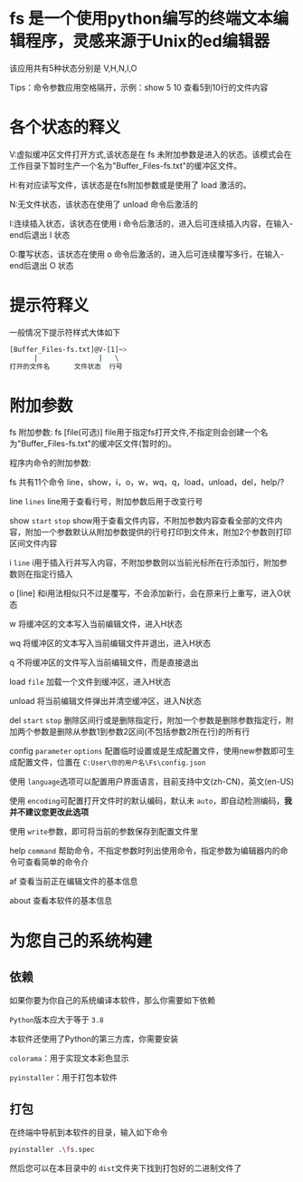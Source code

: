# fs 是一个使用python编写的终端文本编辑程序，灵感来源于Unix的ed编辑器

该应用共有5种状态分别是 V,H,N,I,O

Tips：命令参数应用空格隔开，示例：show 5 10 查看5到10行的文件内容

# 各个状态的释义

V:虚拟缓冲区文件打开方式,该状态是在 fs 未附加参数是进入的状态。该模式会在工作目录下暂时生产一个名为"Buffer_Files-fs.txt"的缓冲区文件。

H:有对应读写文件，该状态是在fs附加参数或是使用了 load 激活的。

N:无文件状态，该状态在使用了 unload 命令后激活的

I:连续插入状态，该状态在使用 i 命令后激活的，进入后可连续插入内容，在输入-end后退出 I 状态

O:覆写状态，该状态在使用 o 命令后激活的，进入后可连续覆写多行，在输入-end后退出 O 状态

# 提示符释义

一般情况下提示符样式大体如下

```bash
[Buffer_Files-fs.txt]@V-[1]~>
      |               |   \
打开的文件名      文件状态  行号
```

# 附加参数

fs 附加参数: fs [file(可选)]	file用于指定fs打开文件,不指定则会创建一个名为"Buffer_Files-fs.txt"的缓冲区文件(暂时的)。

程序内命令的附加参数:

fs 共有11个命令	line，show，i，o，w，wq，q，load，unload，del，help/?

line `lines`		line用于查看行号，附加参数后用于改变行号

show `start` `stop`	show用于查看文件内容，不附加参数内容查看全部的文件内容，附加一个参数默认从附加参数提供的行号打印到文件末，附加2个参数则打印区间文件内容

i `line`			i用于插入行并写入内容，不附加参数则以当前光标所在行添加行，附加参数则在指定行插入

o [line]			和i用法相似只不过是覆写，不会添加新行，会在原来行上重写，进入O状态

w				将缓冲区的文本写入当前编辑文件，进入H状态

wq				将缓冲区的文本写入当前编辑文件并退出，进入H状态

q				不将缓冲区的文件写入当前编辑文件，而是直接退出

load `file`			加载一个文件到缓冲区，进入H状态

unload			将当前编辑文件弹出并清空缓冲区，进入N状态

del `start` `stop`	删除区间行或是删除指定行，附加一个参数是删除参数指定行，附加两个参数是删除从参数1到参数2区间(不包括参数2所在行)的所有行

config `parameter` `options` 配置临时设置或是生成配置文件，使用new参数即可生成配置文件，位置在 `C:User\你的用户名\Fs\config.json`

使用 `language`选项可以配置用户界面语言，目前支持中文(zh-CN)，英文(en-US)

使用 `encoding`可配置打开文件时的默认编码，默认未 `auto`，即自动检测编码，**我并不建议您更改此选项**

使用 `write`参数，即可将当前的参数保存到配置文件里

help `command`	帮助命令，不指定参数时列出使用命令，指定参数为编辑器内的命令可查看简单的命令介

af 				查看当前正在编辑文件的基本信息

about 查看本软件的基本信息

# 为您自己的系统构建

## 依赖

如果你要为你自己的系统编译本软件，那么你需要如下依赖

`Python`版本应大于等于 `3.8`

本软件还使用了Python的第三方库，你需要安装

`colorama`：用于实现文本彩色显示

`pyinstaller`：用于打包本软件

## 打包

在终端中导航到本软件的目录，输入如下命令

```bash
pyinstaller .\fs.spec 
```

然后您可以在本目录中的 `dist`文件夹下找到打包好的二进制文件了
